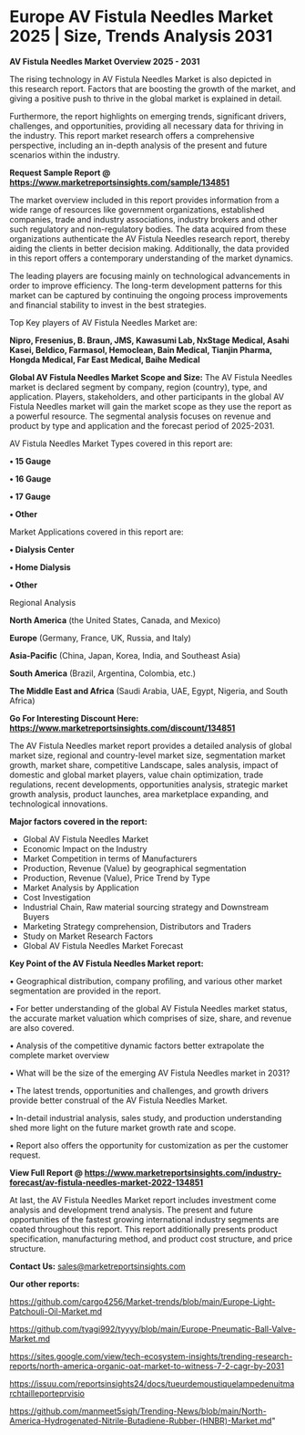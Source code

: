  # Europe AV Fistula Needles Market 2025 | Size, Trends Analysis 2031

<Strong> AV Fistula Needles Market Overview 2025 - 2031</strong>

The rising technology in AV Fistula Needles Market is also depicted in this research report. Factors that are boosting the growth of the market, and giving a positive push to thrive in the global market is explained in detail.

Furthermore, the report highlights on emerging trends, significant drivers, challenges, and opportunities, providing all necessary data for thriving in the industry. This report market research offers a comprehensive perspective, including an in-depth analysis of the present and future scenarios within the industry.

<strong>Request Sample Report @ <a href=https://www.marketreportsinsights.com/sample/134851>https://www.marketreportsinsights.com/sample/134851</a></strong>

The market overview included in this report provides information from a wide range of resources like government organizations, established companies, trade and industry associations, industry brokers and other such regulatory and non-regulatory bodies. The data acquired from these organizations authenticate the AV Fistula Needles research report, thereby aiding the clients in better decision making. Additionally, the data provided in this report offers a contemporary understanding of the market dynamics.

The leading players are focusing mainly on technological advancements in order to improve efficiency. The long-term development patterns for this market can be captured by continuing the ongoing process improvements and financial stability to invest in the best strategies.

Top Key players of AV Fistula Needles Market are:

<strong>Nipro, Fresenius, B. Braun, JMS, Kawasumi Lab, NxStage Medical, Asahi Kasei, Beldico, Farmasol, Hemoclean, Bain Medical, Tianjin Pharma, Hongda Medical, Far East Medical, Baihe Medical</strong>

<strong><b>Global AV Fistula Needles Market Scope and Size:</b></strong>
The AV Fistula Needles market is declared segment by company, region (country), type, and application. Players, stakeholders, and other participants in the global AV Fistula Needles market will gain the market scope as they use the report as a powerful resource. The segmental analysis focuses on revenue and product by type and application and the forecast period of 2025-2031.

AV Fistula Needles Market Types covered in this report are:

<strong>• 15 Gauge

• 16 Gauge

• 17 Gauge

• Other</strong>

Market Applications covered in this report are:

<strong>• Dialysis Center

• Home Dialysis

• Other</strong> 

Regional Analysis

<strong>North America</strong> (the United States, Canada, and Mexico)

<strong>Europe</strong> (Germany, France, UK, Russia, and Italy)

<strong>Asia-Pacific</strong> (China, Japan, Korea, India, and Southeast Asia)

<strong>South America</strong> (Brazil, Argentina, Colombia, etc.)

<strong>The Middle East and Africa</strong> (Saudi Arabia, UAE, Egypt, Nigeria, and South Africa)

<strong>Go For Interesting Discount Here: <a href=https://www.marketreportsinsights.com/discount/134851>https://www.marketreportsinsights.com/discount/134851</a></strong>

The AV Fistula Needles market report provides a detailed analysis of global market size, regional and country-level market size, segmentation market growth, market share, competitive Landscape, sales analysis, impact of domestic and global market players, value chain optimization, trade regulations, recent developments, opportunities analysis, strategic market growth analysis, product launches, area marketplace expanding, and technological innovations.

<strong><b>Major factors covered in the report:</b></strong>
<ul>
  <li>Global AV Fistula Needles Market </li>
  <li>Economic Impact on the Industry</li>
  <li>Market Competition in terms of Manufacturers</li>
  <li>Production, Revenue (Value) by geographical segmentation</li>
  <li>Production, Revenue (Value), Price Trend by Type</li>
  <li>Market Analysis by Application</li>
  <li>Cost Investigation</li>
  <li>Industrial Chain, Raw material sourcing strategy and Downstream Buyers</li>
  <li>Marketing Strategy comprehension, Distributors and Traders</li>
  <li>Study on Market Research Factors</li>
  <li>Global AV Fistula Needles Market Forecast</li>
</ul>

<strong><b>Key Point of the AV Fistula Needles Market report:</b></strong>

• Geographical distribution, company profiling, and various other market segmentation are provided in the report.

• For better understanding of the global AV Fistula Needles market status, the accurate market valuation which comprises of size, share, and revenue are also covered.

• Analysis of the competitive dynamic factors better extrapolate the complete market overview

• What will be the size of the emerging AV Fistula Needles market in 2031?

• The latest trends, opportunities and challenges, and growth drivers provide better construal of the AV Fistula Needles Market.

• In-detail industrial analysis, sales study, and production understanding shed more light on the future market growth rate and scope.

• Report also offers the opportunity for customization as per the customer request.

<strong><b>View Full Report @ <a href=https://www.marketreportsinsights.com/industry-forecast/av-fistula-needles-market-2022-134851>https://www.marketreportsinsights.com/industry-forecast/av-fistula-needles-market-2022-134851</a></b></strong>


At last, the AV Fistula Needles Market report includes investment come analysis and development trend analysis. The present and future opportunities of the fastest growing international industry segments are coated throughout this report. This report additionally presents product specification, manufacturing method, and product cost structure, and price structure.

<strong>Contact Us:</strong>
sales@marketreportsinsights.com

<strong>Our other reports:</strong>

<a href=https://github.com/cargo4256/Market-trends/blob/main/Europe-Light-Patchouli-Oil-Market.md>https://github.com/cargo4256/Market-trends/blob/main/Europe-Light-Patchouli-Oil-Market.md</a>

<a href=https://github.com/tyagi992/tyyyy/blob/main/Europe-Pneumatic-Ball-Valve-Market.md>https://github.com/tyagi992/tyyyy/blob/main/Europe-Pneumatic-Ball-Valve-Market.md</a>

<a href=https://sites.google.com/view/tech-ecosystem-insights/trending-research-reports/north-america-organic-oat-market-to-witness-7-2-cagr-by-2031>https://sites.google.com/view/tech-ecosystem-insights/trending-research-reports/north-america-organic-oat-market-to-witness-7-2-cagr-by-2031</a>

<a href=https://issuu.com/reportsinsights24/docs/tueurdemoustiquelampedenuitmarchtailleporteprvisio>https://issuu.com/reportsinsights24/docs/tueurdemoustiquelampedenuitmarchtailleporteprvisio</a>

<a href=https://github.com/manmeet5sigh/Trending-News/blob/main/North-America-Hydrogenated-Nitrile-Butadiene-Rubber-(HNBR)-Market.md>https://github.com/manmeet5sigh/Trending-News/blob/main/North-America-Hydrogenated-Nitrile-Butadiene-Rubber-(HNBR)-Market.md</a>"
